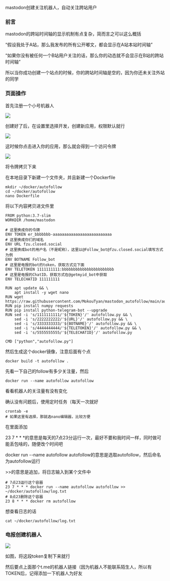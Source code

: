 mastodon创建关注机器人，自动关注跨站用户

### 前言

mastodon的跨站时间轴的显示机制有点复杂，简而言之可以这么概括

“假设我处于A站，那么我发布的所有公开嘟文，都会显示在A站本站时间轴”

“如果你没有被任何一个B站用户关注的话，那么你的动态就不会显示在B站的跨站时间轴”

所以当你成功创建一个站点的时候，你的跨站时间轴是空的，因为你还未关注外站的同学

### 页面操作

首先注册一个小号机器人

![](https://img2022.cnblogs.com/blog/1446116/202210/1446116-20221031132130895-37064197.png)

创建好了后，在设置里选择开发，创建新应用，权限默认就行

![](https://img2022.cnblogs.com/blog/1446116/202210/1446116-20221031132315036-1438912912.png)

这时候你点击进入你的应用，那么就会得到一个访问令牌

![](https://img2022.cnblogs.com/blog/1446116/202210/1446116-20221031134216915-231514320.png)

将令牌拷贝下来

在本地目录下新建一个文件夹，并且新建一个Dockerfile

```
mkdir ~/docker/autofollow
cd ~/docker/autofollow
nano Dockerfile
```

将以下内容拷贝进文件里

```
FROM python:3.7-slim
WORKDIR /home/mastodon

# 这里换成你的令牌
ENV TOKEN er_bbbbbbb-aaaaaaaaaaaaaaaaaaaaaaaaaa
# 这里换成你们的域名
ENV URL fzu.closed.social
# 这里换成bot的用户名（不是昵称），这里以@Follow_bot@fzu.closed.social填写方式为例
ENV BOTNAME Follow_bot
# 这里是电报的bot的token，获取方式见下面
ENV TELETOKEN 1111111111:bbbbbbbbbbbbbbbbbbbbbbb
# 这里是电报的ChatID，获取方式在@getmyid_bot中获取
ENV TELECHATID 111111111

RUN apt update && \
    apt install -y wget nano
RUN wget https://raw.githubusercontent.com/MokouTyan/mastodon_autofollow/main/autofollow.py
RUN pip install numpy requests
RUN pip install python-telegram-bot --upgrade
RUN sed -i 's/1111111111/'${TOKEN}'/' autofollow.py && \
    sed -i 's/2222222222/'${URL}'/' autofollow.py && \
    sed -i 's/3333333333/'${BOTNAME}'/' autofollow.py && \
    sed -i 's/4444444444/'${TELETOKEN}'/' autofollow.py && \
    sed -i 's/5555555555/'${TELECHATID}'/' autofollow.py
    
CMD ["python","autofollow.py"]
```

然后生成这个docker镜像，注意后面有个点

```
docker build -t autofollow .
```

先看一下自己的follow有多少关注量，然后

```
docker run --name autofollow autofollow 
```

看看机器人的关注量有没有变化

确认没有问题后，使用定时任务（每天一次就好

```
crontab -e
# 如果这里有选择，那就选nano编辑器，比较方便
```

在里面添加

23 7 * * *的意思是每天的7点23分运行一次，最好不要和我时间一样，同时做可能丢包啥的，随便改个时间吧

docker run --name autofollow autofollow的意思是选取autofollow，然后命名为autofollow运行

\>\>的意思是追加，将日志输入到某个文件中

```
# 7点23运行这个容器
23 7 * * * docker run --name autofollow autofollow >> ~/docker/autofollow/log.txt
# 8点23删除这个容器
23 8 * * * docker rm autofollow
```

想查看日志的话

```
cat ~/docker/autofollow/log.txt
```

### 电报创建机器人

![](https://img2022.cnblogs.com/blog/1446116/202210/1446116-20221031164238375-73855788.png)

如图，将这段token复制下来就行

然后要点上面那个t.me的机器人链接（因为机器人不能联系陌生人，所以有TOKEN后，记得添加一下机器人为好友
